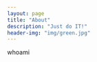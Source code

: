 ```yaml
---
layout: page
title: "About"
description: "Just do IT!" 
header-img: "img/green.jpg"
---
```


whoami





